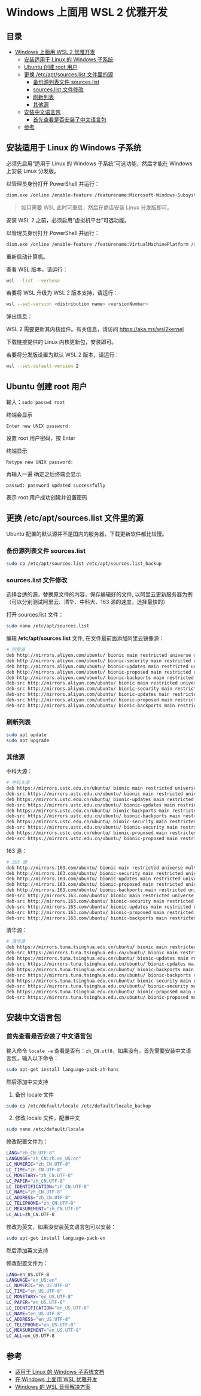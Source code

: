 # Windows 上面用 WSL 2 优雅开发

## 目录

- [Windows 上面用 WSL 2 优雅开发](#windows-上面用-wsl-2-优雅开发)
  - [安装适用于 Linux 的 Windows 子系统](#安装适用于-linux-的-windows-子系统)
  - [Ubuntu 创建 root 用户](#ubuntu-创建-root-用户)
  - [更换 /etc/apt/sources.list 文件里的源](#更换-etcaptsourceslist-文件里的源)
    - [备份源列表文件 sources.list](#备份源列表文件-sourceslist)
    - [sources.list 文件修改](#sourceslist-文件修改)
    - [刷新列表](#刷新列表)
    - [其他源](#其他源)
  - [安装中文语言包](#安装中文语言包)
    - [首先查看是否安装了中文语言包](#首先查看是否安装了中文语言包)
  - [参考](#参考)

## 安装适用于 Linux 的 Windows 子系统

必须先启用“适用于 Linux 的 Windows 子系统”可选功能，然后才能在 Windows 上安装 Linux 分发版。

以管理员身份打开 PowerShell 并运行：

```sh
dism.exe /online /enable-feature /featurename:Microsoft-Windows-Subsystem-Linux /all /norestart
```

> 如只需要 WSL 此时可重启，然后在商店安装 Linux 分发版即可。

安装 WSL 2 之前，必须启用“虚拟机平台”可选功能。

以管理员身份打开 PowerShell 并运行：

```sh
dism.exe /online /enable-feature /featurename:VirtualMachinePlatform /all /norestart
```

重新启动计算机。

查看 WSL 版本，请运行：

```sh
wsl --list --verbose
```

若要将 WSL 升级为 WSL 2 版本支持，请运行：

```sh
wsl --set-version <distribution name> <versionNumber>
```

弹出信息：

WSL 2 需要更新其内核组件。有关信息，请访问 https://aka.ms/wsl2kernel

下载链接提供的 Linux 内核更新包，安装即可。

若要将分发版设置为默认 WSL 2 版本，请运行：

```sh
wsl --set-default-version 2
```

## Ubuntu 创建 root 用户

输入：`sudo passwd root`

终端会显示

`Enter new UNIX password:`

设置 root 用户密码，按 Enter

终端显示

`Retype new UNIX password:`

再输入一遍
确定之后终端会显示

`passwd: password updated successfully`

表示 root 用户成功创建并设置密码

## 更换 /etc/apt/sources.list 文件里的源

Ubuntu 配置的默认源并不是国内的服务器，下载更新软件都比较慢。

### 备份源列表文件 sources.list

```sh
sudo cp /etc/apt/sources.list /etc/apt/sources.list_backup
```

### sources.list 文件修改

选择合适的源，替换原文件的内容，保存编辑好的文件, 以阿里云更新服务器为例（可以分别测试阿里云、清华、中科大、163 源的速度，选择最快的）

打开 sources.list 文件：

```sh
sudo nano /etc/apt/sources.list
```

编辑 **/etc/apt/sources.list** 文件, 在文件最前面添加阿里云镜像源：

```sh
# 阿里源
deb http://mirrors.aliyun.com/ubuntu/ bionic main restricted universe multiverse
deb http://mirrors.aliyun.com/ubuntu/ bionic-security main restricted universe multiverse
deb http://mirrors.aliyun.com/ubuntu/ bionic-updates main restricted universe multiverse
deb http://mirrors.aliyun.com/ubuntu/ bionic-proposed main restricted universe multiverse
deb http://mirrors.aliyun.com/ubuntu/ bionic-backports main restricted universe multiverse
deb-src http://mirrors.aliyun.com/ubuntu/ bionic main restricted universe multiverse
deb-src http://mirrors.aliyun.com/ubuntu/ bionic-security main restricted universe multiverse
deb-src http://mirrors.aliyun.com/ubuntu/ bionic-updates main restricted universe multiverse
deb-src http://mirrors.aliyun.com/ubuntu/ bionic-proposed main restricted universe multiverse
deb-src http://mirrors.aliyun.com/ubuntu/ bionic-backports main restricted universe multiverse
```

### 刷新列表

```sh
sudo apt update
sudo apt upgrade
```

### 其他源

中科大源：

```sh
# 中科大源
deb https://mirrors.ustc.edu.cn/ubuntu/ bionic main restricted universe multiverse
deb-src https://mirrors.ustc.edu.cn/ubuntu/ bionic main restricted universe multiverse
deb https://mirrors.ustc.edu.cn/ubuntu/ bionic-updates main restricted universe multiverse
deb-src https://mirrors.ustc.edu.cn/ubuntu/ bionic-updates main restricted universe multiverse
deb https://mirrors.ustc.edu.cn/ubuntu/ bionic-backports main restricted universe multiverse
deb-src https://mirrors.ustc.edu.cn/ubuntu/ bionic-backports main restricted universe multiverse
deb https://mirrors.ustc.edu.cn/ubuntu/ bionic-security main restricted universe multiverse
deb-src https://mirrors.ustc.edu.cn/ubuntu/ bionic-security main restricted universe multiverse
deb https://mirrors.ustc.edu.cn/ubuntu/ bionic-proposed main restricted universe multiverse
deb-src https://mirrors.ustc.edu.cn/ubuntu/ bionic-proposed main restricted universe multiverse
```

163 源：

```sh
# 163 源
deb http://mirrors.163.com/ubuntu/ bionic main restricted universe multiverse
deb http://mirrors.163.com/ubuntu/ bionic-security main restricted universe multiverse
deb http://mirrors.163.com/ubuntu/ bionic-updates main restricted universe multiverse
deb http://mirrors.163.com/ubuntu/ bionic-proposed main restricted universe multiverse
deb http://mirrors.163.com/ubuntu/ bionic-backports main restricted universe multiverse
deb-src http://mirrors.163.com/ubuntu/ bionic main restricted universe multiverse
deb-src http://mirrors.163.com/ubuntu/ bionic-security main restricted universe multiverse
deb-src http://mirrors.163.com/ubuntu/ bionic-updates main restricted universe multiverse
deb-src http://mirrors.163.com/ubuntu/ bionic-proposed main restricted universe multiverse
deb-src http://mirrors.163.com/ubuntu/ bionic-backports main restricted universe multiverse
```

清华源：

```sh
# 清华源
deb https://mirrors.tuna.tsinghua.edu.cn/ubuntu/ bionic main restricted universe multiverse
deb-src https://mirrors.tuna.tsinghua.edu.cn/ubuntu/ bionic main restricted universe multiverse
deb https://mirrors.tuna.tsinghua.edu.cn/ubuntu/ bionic-updates main restricted universe multiverse
deb-src https://mirrors.tuna.tsinghua.edu.cn/ubuntu/ bionic-updates main restricted universe multiverse
deb https://mirrors.tuna.tsinghua.edu.cn/ubuntu/ bionic-backports main restricted universe multiverse
deb-src https://mirrors.tuna.tsinghua.edu.cn/ubuntu/ bionic-backports main restricted universe multiverse
deb https://mirrors.tuna.tsinghua.edu.cn/ubuntu/ bionic-security main restricted universe multiverse
deb-src https://mirrors.tuna.tsinghua.edu.cn/ubuntu/ bionic-security main restricted universe multiverse
deb https://mirrors.tuna.tsinghua.edu.cn/ubuntu/ bionic-proposed main restricted universe multiverse
deb-src https://mirrors.tuna.tsinghua.edu.cn/ubuntu/ bionic-proposed main restricted universe multiverse
```

## 安装中文语言包

### 首先查看是否安装了中文语言包

输入命令 `locale -a` 查看是否有：`zh_CN.utf8`，如果没有，首先需要安装中文语言包，输入以下命令：

```sh
sudo apt-get install language-pack-zh-hans
```

然后添加中文支持

1. 备份 locale 文件

```sh
sudo cp /etc/default/locale /etc/default/locale_backup
```

2. 修改 locale 文件，配置中文

```sh
sudo nano /etc/default/locale
```

修改配置文件为：

```sh
LANG="zh_CN.UTF-8"
LANGUAGE="zh_CN:zh:en_US:en"
LC_NUMERIC="zh_CN.UTF-8"
LC_TIME="zh_CN.UTF-8"
LC_MONETARY="zh_CN.UTF-8"
LC_PAPER="zh_CN.UTF-8"
LC_IDENTIFICATION="zh_CN.UTF-8"
LC_NAME="zh_CN.UTF-8"
LC_ADDRESS="zh_CN.UTF-8"
LC_TELEPHONE="zh_CN.UTF-8"
LC_MEASUREMENT="zh_CN.UTF-8"
LC_ALL=zh_CN.UTF-8
```

修改为英文，如果没安装英文语言包可以安装：

```sh
sudo apt-get install language-pack-en
```

然后添加英文支持

修改配置文件为：

```sh
LANG=en_US.UTF-8
LANGUAGE="en_US:en"
LC_NUMERIC="en_US.UTF-8"
LC_TIME="en_US.UTF-8"
LC_MONETARY="en_US.UTF-8"
LC_PAPER="en_US.UTF-8"
LC_IDENTIFICATION="en_US.UTF-8"
LC_NAME="en_US.UTF-8"
LC_ADDRESS="en_US.UTF-8"
LC_TELEPHONE="en_US.UTF-8"
LC_MEASUREMENT="en_US.UTF-8"
LC_ALL=en_US.UTF-8
```

## 参考

- [适用于 Linux 的 Windows 子系统文档](https://docs.microsoft.com/zh-cn/windows/wsl/)
- [在 Windows 上面用 WSL 优雅开发](https://dowww.spencerwoo.com/1.1/1-preparations/1-0-intro.html#%E4%BB%80%E4%B9%88%E6%98%AF-wsl)
- [Windows 的 WSL 音频解决方案](https://github.com/AlanAlbert/wsl-audio-musicbox)
